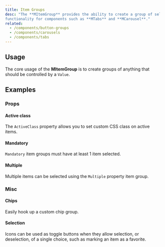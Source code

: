 ```yaml
---
title: Item Groups
desc: "The **MItemGroup** provides the ability to create a group of selectable items out of any component. This is the baseline
functionality for components such as **MTabs** and **MCarousel**."
related:
  - /components/button-groups
  - /components/carousels
  - /components/tabs
---
```


## Usage

The core usage of the **MItemGroup** is to create groups of anything that should be controlled by a `Value`.

<item-groups-usage></item-groups-usage>

## Examples

### Props

#### Active class

The `ActiveClass` property allows you to set custom CSS class on active items.

<masa-example file="Examples.item_groups.ActiveClass"></masa-example>

#### Mandatory

`Mandatory` item groups must have at least 1 item selected.

<masa-example file="Examples.item_groups.Mandatory"></masa-example>

#### Multiple

Multiple items can be selected using the `Multiple` property item group.

<masa-example file="Examples.item_groups.Multiple"></masa-example>

### Misc

#### Chips

Easily hook up a custom chip group.

<masa-example file="Examples.item_groups.Chips"></masa-example>

#### Selection

Icons can be used as toggle buttons when they allow selection, or deselection, of a single choice, such as marking an item as a favorite.

<masa-example file="Examples.item_groups.Selection"></masa-example>